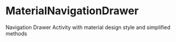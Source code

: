 MaterialNavigationDrawer
========================

Navigation Drawer Activity with material design style and simplified methods
